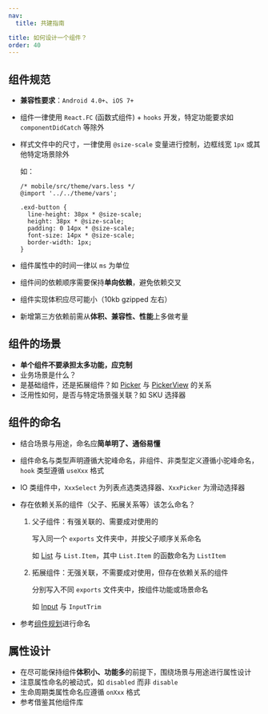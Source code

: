 ```yaml
---
nav:
  title: 共建指南

title: 如何设计一个组件？
order: 40
---
```


## 组件规范

- **兼容性要求**：`Android 4.0+`、`iOS 7+`
- 组件一律使用 `React.FC` (函数式组件) + `hooks` 开发，特定功能要求如 `componentDidCatch` 等除外
- 样式文件中的尺寸，一律使用 `@size-scale` 变量进行控制，边框线宽 `1px` 或其他特定场景除外

  如：

  ```less
  /* mobile/src/theme/vars.less */
  @import '../../theme/vars';

  .exd-button {
    line-height: 38px * @size-scale;
    height: 38px * @size-scale;
    padding: 0 14px * @size-scale;
    font-size: 14px * @size-scale;
    border-width: 1px;
  }
  ```

- 组件属性中的时间一律以 `ms` 为单位
- 组件间的依赖顺序需要保持**单向依赖**，避免依赖交叉
- 组件实现体积应尽可能小（10kb gzipped 左右）
- 新增第三方依赖前需从**体积、兼容性、性能**上多做考量

## 组件的场景

- **单个组件不要承担太多功能，应克制**
- 业务场景是什么？
- 是基础组件，还是拓展组件？如 [Picker](/documents/exports/data/picker) 与 [PickerView](/documents/exports/data/picker-view) 的关系
- 泛用性如何，是否与特定场景强关联？如 SKU 选择器

## 组件的命名

- 结合场景与用途，命名应**简单明了、通俗易懂**
- 组件命名与类型声明遵循大驼峰命名，非组件、非类型定义遵循小驼峰命名，`hook` 类型遵循 `useXxx` 格式
- IO 类组件中，`XxxSelect` 为列表点选类选择器、`XxxPicker` 为滑动选择器
- 存在依赖关系的组件（父子、拓展关系等）该怎么命名？

  1. 父子组件：有强关联的、需要成对使用的

     写入同一个 `exports` 文件夹中，并按父子顺序关系命名

     如 [List](/documents/exports/display/list) 与 `List.Item`，其中 `List.Item` 的函数命名为 `ListItem`

  2. 拓展组件：无强关联，不需要成对使用，但存在依赖关系的组件

     分别写入不同 `exports` 文件夹中，按组件功能或场景命名

     如 [Input](/documents/exports/data/input) 与 `InputTrim`

- 参考[组件规划](https://www.processon.com/view/link/60599b2c7d9c08555e4f448c)进行命名

## 属性设计

- 在尽可能保持组件**体积小、功能多**的前提下，围绕场景与用途进行属性设计
- 注意属性命名的被动式，如 `disabled` 而非 `disable`
- 生命周期类属性命名应遵循 `onXxx` 格式
- 参考借鉴其他组件库
